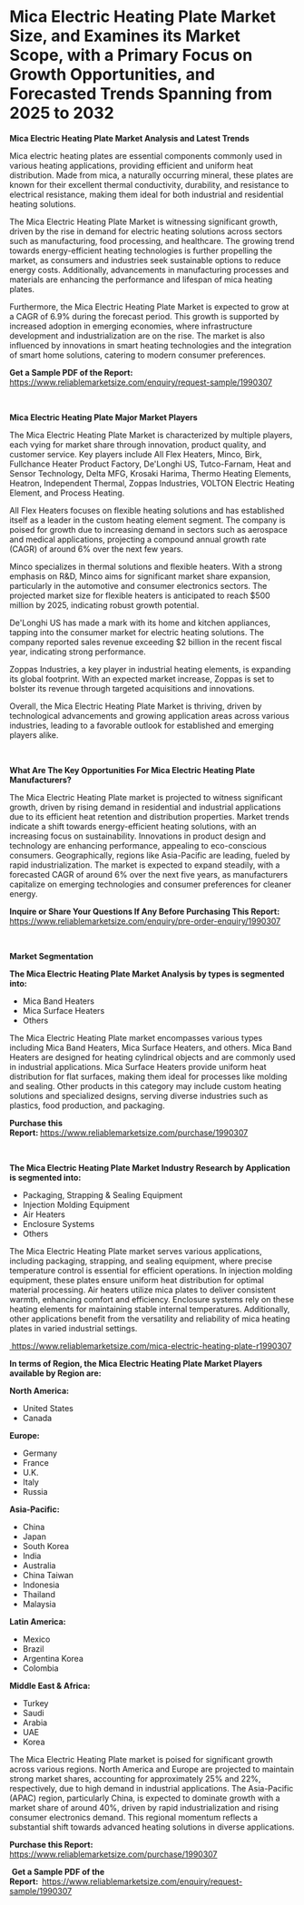 <p><h1>Mica Electric Heating Plate Market Size, and Examines its Market Scope, with a Primary Focus on Growth Opportunities, and Forecasted Trends Spanning from 2025 to 2032</h1></p><p><strong>Mica Electric Heating Plate Market Analysis and Latest Trends</strong></p>
<p><p>Mica electric heating plates are essential components commonly used in various heating applications, providing efficient and uniform heat distribution. Made from mica, a naturally occurring mineral, these plates are known for their excellent thermal conductivity, durability, and resistance to electrical resistance, making them ideal for both industrial and residential heating solutions.</p><p>The Mica Electric Heating Plate Market is witnessing significant growth, driven by the rise in demand for electric heating solutions across sectors such as manufacturing, food processing, and healthcare. The growing trend towards energy-efficient heating technologies is further propelling the market, as consumers and industries seek sustainable options to reduce energy costs. Additionally, advancements in manufacturing processes and materials are enhancing the performance and lifespan of mica heating plates.</p><p>Furthermore, the Mica Electric Heating Plate Market is expected to grow at a CAGR of 6.9% during the forecast period. This growth is supported by increased adoption in emerging economies, where infrastructure development and industrialization are on the rise. The market is also influenced by innovations in smart heating technologies and the integration of smart home solutions, catering to modern consumer preferences.</p></p>
<p><strong>Get a Sample PDF of the Report:&nbsp;</strong> <a href="https://www.reliablemarketsize.com/enquiry/request-sample/1990307?utm_campaign=3354&utm_medium=2&utm_source=Github&utm_content=ia&utm_term=12042025&utm_id=mica-electric-heating-plate">https://www.reliablemarketsize.com/enquiry/request-sample/1990307</a></p>
<p>&nbsp;</p>
<p><strong>Mica Electric Heating Plate Major Market Players</strong></p>
<p><p>The Mica Electric Heating Plate Market is characterized by multiple players, each vying for market share through innovation, product quality, and customer service. Key players include All Flex Heaters, Minco, Birk, Fullchance Heater Product Factory, De'Longhi US, Tutco-Farnam, Heat and Sensor Technology, Delta MFG, Krosaki Harima, Thermo Heating Elements, Heatron, Independent Thermal, Zoppas Industries, VOLTON Electric Heating Element, and Process Heating.</p><p>All Flex Heaters focuses on flexible heating solutions and has established itself as a leader in the custom heating element segment. The company is poised for growth due to increasing demand in sectors such as aerospace and medical applications, projecting a compound annual growth rate (CAGR) of around 6% over the next few years.</p><p>Minco specializes in thermal solutions and flexible heaters. With a strong emphasis on R&D, Minco aims for significant market share expansion, particularly in the automotive and consumer electronics sectors. The projected market size for flexible heaters is anticipated to reach $500 million by 2025, indicating robust growth potential.</p><p>De'Longhi US has made a mark with its home and kitchen appliances, tapping into the consumer market for electric heating solutions. The company reported sales revenue exceeding $2 billion in the recent fiscal year, indicating strong performance.</p><p>Zoppas Industries, a key player in industrial heating elements, is expanding its global footprint. With an expected market increase, Zoppas is set to bolster its revenue through targeted acquisitions and innovations.</p><p>Overall, the Mica Electric Heating Plate Market is thriving, driven by technological advancements and growing application areas across various industries, leading to a favorable outlook for established and emerging players alike.</p></p>
<p>&nbsp;</p>
<p><strong>What Are The Key Opportunities For Mica Electric Heating Plate Manufacturers?</strong></p>
<p><p>The Mica Electric Heating Plate market is projected to witness significant growth, driven by rising demand in residential and industrial applications due to its efficient heat retention and distribution properties. Market trends indicate a shift towards energy-efficient heating solutions, with an increasing focus on sustainability. Innovations in product design and technology are enhancing performance, appealing to eco-conscious consumers. Geographically, regions like Asia-Pacific are leading, fueled by rapid industrialization. The market is expected to expand steadily, with a forecasted CAGR of around 6% over the next five years, as manufacturers capitalize on emerging technologies and consumer preferences for cleaner energy.</p></p>
<p><strong>Inquire or Share Your Questions If Any Before Purchasing This Report:</strong> <a href="https://www.reliablemarketsize.com/enquiry/pre-order-enquiry/1990307?utm_campaign=3354&utm_medium=2&utm_source=Github&utm_content=ia&utm_term=12042025&utm_id=mica-electric-heating-plate">https://www.reliablemarketsize.com/enquiry/pre-order-enquiry/1990307</a></p>
<p>&nbsp;</p>
<p><strong>Market Segmentation</strong></p>
<p><strong>The Mica Electric Heating Plate Market Analysis by types is segmented into:</strong></p>
<p><ul><li>Mica Band Heaters</li><li>Mica Surface Heaters</li><li>Others</li></ul></p>
<p><p>The Mica Electric Heating Plate market encompasses various types including Mica Band Heaters, Mica Surface Heaters, and others. Mica Band Heaters are designed for heating cylindrical objects and are commonly used in industrial applications. Mica Surface Heaters provide uniform heat distribution for flat surfaces, making them ideal for processes like molding and sealing. Other products in this category may include custom heating solutions and specialized designs, serving diverse industries such as plastics, food production, and packaging.</p></p>
<p><strong>Purchase this Report:&nbsp;</strong><a href="https://www.reliablemarketsize.com/purchase/1990307?utm_campaign=3354&utm_medium=2&utm_source=Github&utm_content=ia&utm_term=12042025&utm_id=mica-electric-heating-plate">https://www.reliablemarketsize.com/purchase/1990307</a></p>
<p>&nbsp;</p>
<p><strong>The Mica Electric Heating Plate Market Industry Research by Application is segmented into:</strong></p>
<p><ul><li>Packaging, Strapping & Sealing Equipment</li><li>Injection Molding Equipment</li><li>Air Heaters</li><li>Enclosure Systems</li><li>Others</li></ul></p>
<p><p>The Mica Electric Heating Plate market serves various applications, including packaging, strapping, and sealing equipment, where precise temperature control is essential for efficient operations. In injection molding equipment, these plates ensure uniform heat distribution for optimal material processing. Air heaters utilize mica plates to deliver consistent warmth, enhancing comfort and efficiency. Enclosure systems rely on these heating elements for maintaining stable internal temperatures. Additionally, other applications benefit from the versatility and reliability of mica heating plates in varied industrial settings.</p></p>
<p><a href="https://www.reliablemarketsize.com/mica-electric-heating-plate-r1990307?utm_campaign=3354&utm_medium=2&utm_source=Github&utm_content=ia&utm_term=12042025&utm_id=mica-electric-heating-plate">&nbsp;https://www.reliablemarketsize.com/mica-electric-heating-plate-r1990307</a></p>
<p><strong>In terms of Region, the Mica Electric Heating Plate Market Players available by Region are:</strong></p>
<p>
    <p> <strong> North America: </strong>
        <ul>
            <li>United States</li>
            <li>Canada</li>
        </ul>
        </p> 
    <p> <strong> Europe: </strong>
        <ul>
            <li>Germany</li>
            <li>France</li>
            <li>U.K.</li>
            <li>Italy</li>
            <li>Russia</li>
        </ul>
        </p> 
    <p> <strong> Asia-Pacific: </strong>
        <ul>
            <li>China</li>
            <li>Japan</li>
            <li>South Korea</li>
            <li>India</li>
            <li>Australia</li>
            <li>China Taiwan</li>
            <li>Indonesia</li>
            <li>Thailand</li>
            <li>Malaysia</li>
        </ul>
        </p> 
    <p> <strong> Latin America: </strong>
        <ul>
            <li>Mexico</li>
            <li>Brazil</li>
            <li>Argentina Korea</li>
            <li>Colombia</li>
        </ul>
        </p> 
    <p> <strong> Middle East & Africa: </strong>
        <ul>
            <li>Turkey</li>
            <li>Saudi</li>
            <li>Arabia</li>
            <li>UAE</li>
            <li>Korea</li>
        </ul>
    </p>
    </p>
<p><p>The Mica Electric Heating Plate market is poised for significant growth across various regions. North America and Europe are projected to maintain strong market shares, accounting for approximately 25% and 22%, respectively, due to high demand in industrial applications. The Asia-Pacific (APAC) region, particularly China, is expected to dominate growth with a market share of around 40%, driven by rapid industrialization and rising consumer electronics demand. This regional momentum reflects a substantial shift towards advanced heating solutions in diverse applications.</p></p>
<p><strong>Purchase this Report: </strong><a href="https://www.reliablemarketsize.com/purchase/1990307?utm_campaign=3354&utm_medium=2&utm_source=Github&utm_content=ia&utm_term=12042025&utm_id=mica-electric-heating-plate">https://www.reliablemarketsize.com/purchase/1990307</a></p>
<p>&nbsp;<strong>Get a Sample PDF of the Report:&nbsp;&nbsp;</strong><a href="https://www.reliablemarketsize.com/enquiry/request-sample/1990307?utm_campaign=3354&utm_medium=2&utm_source=Github&utm_content=ia&utm_term=12042025&utm_id=mica-electric-heating-plate">https://www.reliablemarketsize.com/enquiry/request-sample/1990307</a></p>
<p><strong></strong></p>
<p><p></p><p></p><p></p></p>